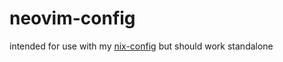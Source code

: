 # neovim-config

intended for use with my [nix-config](https://github.com/gigamonster256/nix-config/) but should work standalone
